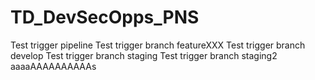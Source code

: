# TD_DevSecOpps_PNS

Test trigger pipeline
Test trigger branch featureXXX
Test trigger branch develop
Test trigger branch staging
Test trigger branch staging2
aaaaAAAAAAAAAAs

